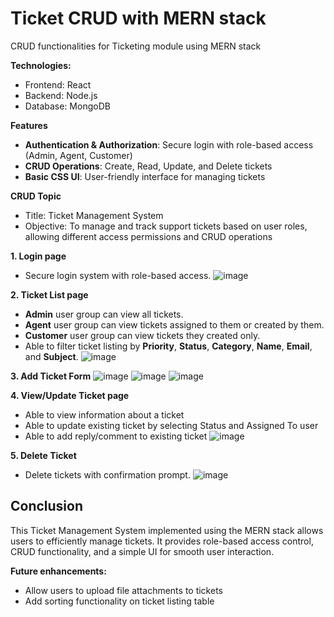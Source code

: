 # Ticket CRUD with MERN stack
CRUD functionalities for Ticketing module using MERN stack

**Technologies:**
- Frontend: React
- Backend: Node.js
- Database: MongoDB

**Features**
- **Authentication & Authorization**: Secure login with role-based access (Admin, Agent, Customer)
- **CRUD Operations**: Create, Read, Update, and Delete tickets
- **Basic CSS UI**: User-friendly interface for managing tickets

**CRUD Topic**
- Title: Ticket Management System
- Objective: To manage and track support tickets based on user roles, allowing different access permissions and CRUD operations

**1. Login page**
   - Secure login system with role-based access.
![image](https://github.com/user-attachments/assets/8afddabc-b206-4bed-9173-b651249cf144)

**2. Ticket List page**
   - **Admin** user group can view all tickets.
   - **Agent** user group can view tickets assigned to them or created by them.
   - **Customer** user group can view tickets they created only.
   - Able to filter ticket listing by **Priority**, **Status**, **Category**, **Name**, **Email**, and **Subject**.
   ![image](https://github.com/user-attachments/assets/d55b7901-0fc4-4ffb-8246-475c986c428f)

**3. Add Ticket Form**
   ![image](https://github.com/user-attachments/assets/8bfea33e-d105-41e5-a854-a943e971baf3)
   ![image](https://github.com/user-attachments/assets/61f413f7-678a-4565-9b5c-144c2ddde9a2)
   ![image](https://github.com/user-attachments/assets/d493a113-b8d4-4ae0-8da1-61dddc9d5028)

**4. View/Update Ticket page**
   - Able to view information about a ticket
   - Able to update existing ticket by selecting Status and Assigned To user
   - Able to add reply/comment to existing ticket
   ![image](https://github.com/user-attachments/assets/c1a9d627-6d68-4e2c-b552-f0da15f4edaa)

**5. Delete Ticket**
   - Delete tickets with confirmation prompt.
   ![image](https://github.com/user-attachments/assets/400d599c-ae4c-4407-a342-5949cd0ea5fa)

## Conclusion
This Ticket Management System implemented using the MERN stack allows users to efficiently manage tickets. It provides role-based access control, CRUD functionality, and a simple UI for smooth user interaction.

**Future enhancements:**
- Allow users to upload file attachments to tickets
- Add sorting functionality on ticket listing table


